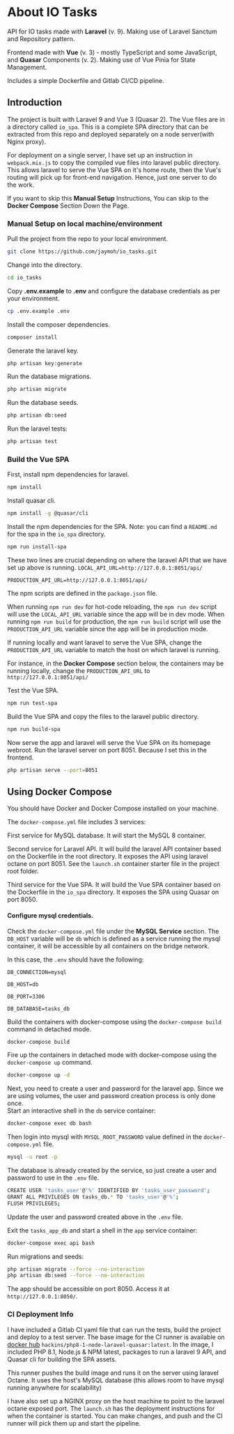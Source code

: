 # About IO Tasks

API for IO tasks made with **Laravel** (v. 9). Making use of Laravel Sanctum and Repository pattern.

Frontend made with **Vue** (v. 3) - mostly TypeScript and some JavaScript, and **Quasar** Components (v. 2). 
Making use of Vue Pinia for State Management. 

Includes a simple Dockerfile and Gitlab CI/CD pipeline.

## Introduction
The project is built with Laravel 9 and Vue 3 (Quasar 2). The Vue files are in a directory called `io_spa`. 
This is a complete SPA directory that can be extracted from this repo and deployed separately on a node server(with Nginx proxy).

For deployment on a single server, I have set up an instruction in `webpack.mix.js` to copy the compiled vue files into laravel public directory. 
This allows laravel to serve the Vue SPA on it's home route, then the Vue's routing will pick up for front-end navigation.
Hence, just one server to do the work. 

If you want to skip this **Manual Setup** Instructions, You can skip to the **Docker Compose** Section Down the Page. 

### Manual Setup on local machine/environment
Pull the project from the repo to your local environment.

```bash
git clone https://github.com/jaymoh/io_tasks.git
```
Change into the directory.

```bash
cd io_tasks
```
Copy **.env.example** to **.env** and configure the database credentials as per your environment.

```bash
cp .env.example .env
```

Install the composer dependencies.

```bash
composer install
```

Generate the laravel key.

```bash
php artisan key:generate
```

Run the database migrations.

```bash
php artisan migrate
```
Run the database seeds.

```bash
php artisan db:seed
```

Run the laravel tests: 

```bash
php artisan test
```


### Build the Vue SPA
First, install npm dependencies for laravel.

```bash
npm install
```

Install quasar cli.

```bash
npm install -g @quasar/cli
```
Install the npm dependencies for the SPA. Note: you can find a `README.md` for the spa in the `io_spa` directory.

```bash
npm run install-spa
```

These two lines are crucial depending on where the laravel API that we have set up above is running.
`LOCAL_API_URL=http://127.0.0.1:8051/api/`

`PRODUCTION_API_URL=http://127.0.0.1:8051/api/`

The npm scripts are defined in the `package.json` file. 

When running `npm run dev` for hot-code reloading, the `npm run dev` script will use the `LOCAL_API_URL` variable since the app will be in dev mode. 
When running `npm run build` for production, the `npm run build` script will use the `PRODUCTION_API_URL` variable since the app will be in production mode. 

If running locally and want laravel to serve the Vue SPA, 
change the `PRODUCTION_API_URL` variable to match the host on which laravel is running. 

For instance, in the **Docker Compose** section below, the containers may be running locally, change the `PRODUCTION_API_URL` to `http://127.0.0.1:8051/api/`

Test the Vue SPA.

```bash
npm run test-spa
```

Build the Vue SPA and copy the files to the laravel public directory.

```bash
npm run build-spa
```

Now serve the app and laravel will serve the Vue SPA on its homepage webroot.
Run the laravel server on port 8051.
Because I set this in the frontend.

```bash
php artisan serve --port=8051
```

## Using Docker Compose
You should have Docker and Docker Compose installed on your machine.

The `docker-compose.yml` file includes 3 services: 

First service for MySQL database. It will start the MySQL 8 container.

Second service for Laravel API. It will build the laravel API container based on the Dockerfile in the root directory.
It exposes the API using laravel octane on port 8051. 
See the `launch.sh` container starter file in the project root folder.

Third service for the Vue SPA. It will build the Vue SPA container based on the Dockerfile in the `io_spa` directory.
It exposes the SPA using Quasar on port 8050.

#### Configure mysql credentials.

Check the `docker-compose.yml` file under the **MySQL Service** section. The `DB_HOST` variable will be `db` which is defined as a service running 
the mysql container, it will be accessible by all containers on the bridge network. 

In this case, the `.env` should have the following: 

`DB_CONNECTION=mysql`

`DB_HOST=db`

`DB_PORT=3306`

`DB_DATABASE=tasks_db`

Build the containers with docker-compose using the `docker-compose build` command in detached mode.

```bash
docker-compose build
```
Fire up the containers in detached mode with docker-compose using the `docker-compose up` command.

```bash
docker-compose up -d
```

Next, you need to create a user and password for the laravel app. 
Since we are using volumes, the user and password creation process is only done once.  
Start an interactive shell in the `db` service container:

```bash
docker-compose exec db bash
```

Then login into mysql with `MYSQL_ROOT_PASSWORD` value defined in the `docker-compose.yml` file.

```bash
mysql -u root -p
```

The database is already created by the service, so just create a user and password to use in the `.env` file.

```bash
CREATE USER 'tasks_user'@'%' IDENTIFIED BY 'tasks_user_password';
GRANT ALL PRIVILEGES ON tasks_db.* TO 'tasks_user'@'%';
FLUSH PRIVILEGES;
```

Update the user and password created above in the `.env` file. 

Exit the `tasks_app_db` and start a shell in the `app` service container:  

```bash
docker-compose exec api bash
```

Run migrations and seeds: 

```bash
php artisan migrate --force --no-interaction
php artisan db:seed --force --no-interaction
```

The app should be accessible on port 8050. Access it at `http://127.0.0.1:8050/`.


### CI Deployment Info
I have included a Gitlab CI yaml file
that can run the tests, build the project and deploy to a test server.
The base image for the CI runner is available on [docker hub](https://hub.docker.com/r/hackins/php8-1-node-laravel-quasar)
`hackins/php8-1-node-laravel-quasar:latest`.
In the image, I included PHP 8.1, Node.js & NPM latest, packages to run a laravel 9 API, and Quasar cli for building the SPA assets.

This runner pushes the build image and runs it on the server using laravel Octane.
It uses the host's MySQL database (this allows room to have mysql running anywhere for scalability)

I have also set up a NGINX proxy on the host machine to point to the laravel octane exposed port.
The `launch.sh` has the deployment instructions for when the container is started.
You can make changes, and push and the CI runner will pick them up and start the pipeline.
